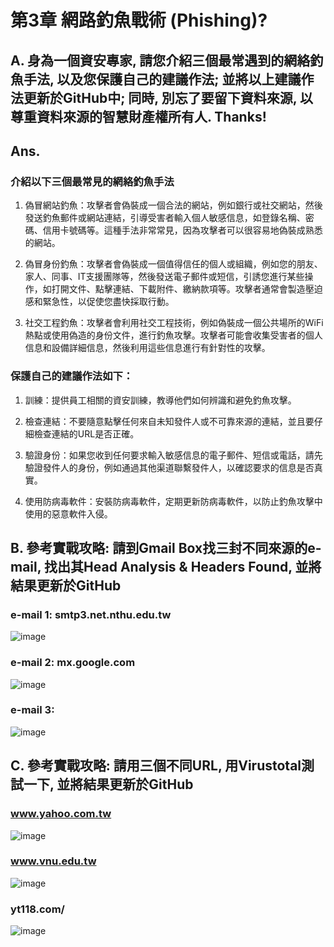 # 第3章 網路釣魚戰術 (Phishing)?

## A. 身為一個資安專家, 請您介紹三個最常遇到的網絡釣魚手法, 以及您保護自己的建議作法; 並將以上建議作法更新於GitHub中; 同時, 別忘了要留下資料來源, 以尊重資料來源的智慧財產權所有人. Thanks!

## Ans.

### 介紹以下三個最常見的網絡釣魚手法

1. 偽冒網站釣魚：攻擊者會偽裝成一個合法的網站，例如銀行或社交網站，然後發送釣魚郵件或網站連結，引導受害者輸入個人敏感信息，如登錄名稱、密碼、信用卡號碼等。這種手法非常常見，因為攻擊者可以很容易地偽裝成熟悉的網站。

2. 偽冒身份釣魚：攻擊者會偽裝成一個值得信任的個人或組織，例如您的朋友、家人、同事、IT支援團隊等，然後發送電子郵件或短信，引誘您進行某些操作，如打開文件、點擊連結、下載附件、繳納款項等。攻擊者通常會製造壓迫感和緊急性，以促使您盡快採取行動。

3. 社交工程釣魚：攻擊者會利用社交工程技術，例如偽裝成一個公共場所的WiFi熱點或使用偽造的身份文件，進行釣魚攻擊。攻擊者可能會收集受害者的個人信息和設備詳細信息，然後利用這些信息進行有針對性的攻擊。

### 保護自己的建議作法如下：

1. 訓練：提供員工相關的資安訓練，教導他們如何辨識和避免釣魚攻擊。

2. 檢查連結：不要隨意點擊任何來自未知發件人或不可靠來源的連結，並且要仔細檢查連結的URL是否正確。

3. 驗證身份：如果您收到任何要求輸入敏感信息的電子郵件、短信或電話，請先驗證發件人的身份，例如通過其他渠道聯繫發件人，以確認要求的信息是否真實。

4. 使用防病毒軟件：安裝防病毒軟件，定期更新防病毒軟件，以防止釣魚攻擊中使用的惡意軟件入侵。


## B. 參考實戰攻略: 請到Gmail Box找三封不同來源的e-mail, 找出其Head Analysis & Headers Found, 並將結果更新於GitHub

### e-mail 1: smtp3.net.nthu.edu.tw

![image](https://user-images.githubusercontent.com/89304181/222948235-61996ae4-28b0-4f86-9e46-3565fa89ae73.png)

### e-mail 2: mx.google.com

![image](https://user-images.githubusercontent.com/89304181/222948379-d8b5331b-502e-4e01-9ef0-292a8348a558.png)

### e-mail 3: 

![image](https://user-images.githubusercontent.com/89304181/222948502-7bb80d79-a69f-43c1-9db1-5720da9ff61a.png)

## C. 參考實戰攻略: 請用三個不同URL, 用Virustotal測試一下, 並將結果更新於GitHub

### www.yahoo.com.tw

![image](https://user-images.githubusercontent.com/89304181/224529267-d3c46927-1c1d-42dd-b6f1-51f3685cefb0.png)

### www.vnu.edu.tw

![image](https://user-images.githubusercontent.com/89304181/224529325-438a0ec4-0a24-4804-9b18-d3a2926628c5.png)

### yt118.com/

![image](https://user-images.githubusercontent.com/89304181/224529436-98caa352-a539-4717-8b8a-03c9cf5ad2aa.png)





